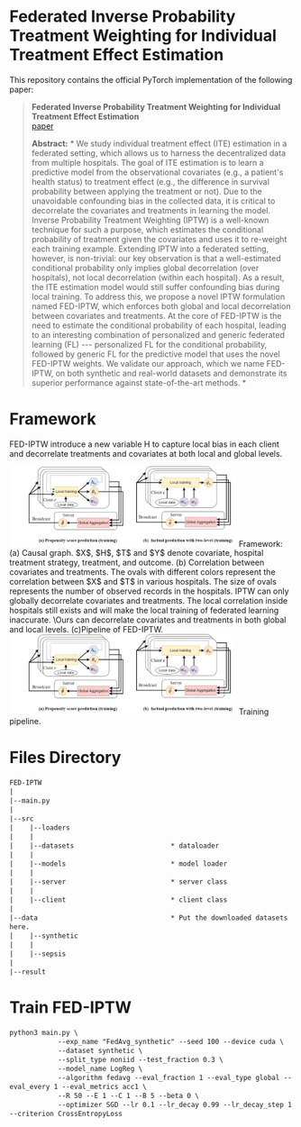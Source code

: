 # Federated Inverse Probability Treatment Weighting for Individual Treatment Effect Estimation

This repository contains the official PyTorch implementation of the following paper:

> **Federated Inverse Probability Treatment Weighting for Individual Treatment Effect Estimation**<br>
> [paper]()
>
> **Abstract:** * We study individual treatment effect (ITE) estimation in a federated setting, which allows us to harness the decentralized data from multiple hospitals. The goal of ITE estimation is to learn a predictive model from the observational covariates (e.g., a patient's health status) to treatment effect (e.g., the difference in survival probability between applying the treatment or not). Due to the unavoidable confounding bias in the collected data, it is critical to decorrelate the covariates and treatments in learning the model. Inverse Probability Treatment Weighting (IPTW) is a well-known technique for such a purpose, which estimates the conditional probability of treatment given the covariates and uses it to re-weight each training example. Extending IPTW into a federated setting, however, is non-trivial: our key observation is that a well-estimated conditional probability only implies global decorrelation (over hospitals), not local decorrelation (within each hospital). As a result, the ITE estimation model would still suffer confounding bias during local training. To address this, we propose a novel IPTW formulation named FED-IPTW, which enforces both global and local decorrelation between covariates and treatments. At the core of FED-IPTW is the need to estimate the conditional probability of each hospital, leading to an interesting combination of personalized and generic federated learning (FL) --- personalized FL for the conditional probability, followed by generic FL for the predictive model that uses the novel FED-IPTW weights. We validate our approach, which we name FED-IPTW, on both synthetic and real-world datasets and demonstrate its superior performance against state-of-the-art methods. *


# Framework
FED-IPTW introduce a new variable H to capture local bias in each client and decorrelate treatments and covariates at both local and global levels.

<img src="src/framework.PNG" width=80%>
Framework: (a) Causal graph. $X$, $H$, $T$ and $Y$ denote covariate, hospital treatment strategy, treatment, and outcome. (b) Correlation between covariates and treatments. The ovals with different colors represent the correlation between $X$ and $T$ in various hospitals. The size of ovals represents the number of observed records in the hospitals. IPTW can only globally decorrelate covariates and treatments. The local correlation inside hospitals still exists and will make the local training of federated learning inaccurate. \Ours can decorrelate covariates and treatments in both global and local levels. (c)Pipeline of FED-IPTW. 


<img src="src/training.PNG" width=80%>
Training pipeline.

# Files Directory
    FED-IPTW
    |
    |--main.py
    |
    |--src
    |    |--loaders							
    |    |    
    |    |--datasets						* dataloader
    |    |    
    |    |--models  						* model loader
    |    |    
    |    |--server  						* server class
    |    |    
    |    |--client  						* client class
    |
    |--data                                 * Put the downloaded datasets here.
    |    |--synthetic
    |    |
    |    |--sepsis
    |
    |--result




# Train FED-IPTW
```
python3 main.py \
            --exp_name "FedAvg_synthetic" --seed 100 --device cuda \
            --dataset synthetic \
            --split_type noniid --test_fraction 0.3 \
            --model_name LogReg \
            --algorithm fedavg --eval_fraction 1 --eval_type global --eval_every 1 --eval_metrics acc1 \
            --R 50 --E 1 --C 1 --B 5 --beta 0 \
            --optimizer SGD --lr 0.1 --lr_decay 0.99 --lr_decay_step 1 --criterion CrossEntropyLoss

```
